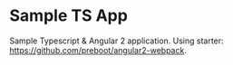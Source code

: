 # Sample TS App
Sample Typescript & Angular 2 application. Using starter: https://github.com/preboot/angular2-webpack.

